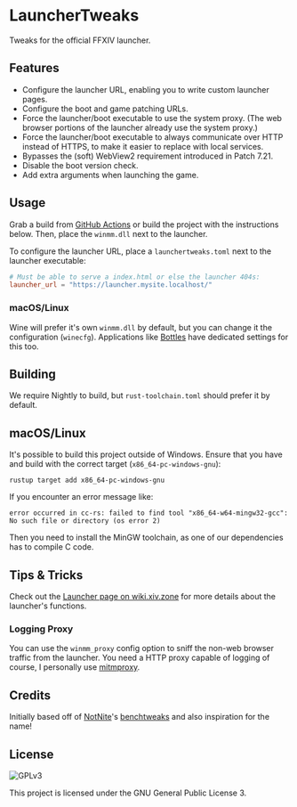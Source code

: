 # LauncherTweaks

Tweaks for the official FFXIV launcher.

## Features

* Configure the launcher URL, enabling you to write custom launcher pages.
* Configure the boot and game patching URLs.
* Force the launcher/boot executable to use the system proxy. (The web browser portions of the launcher already use the system proxy.)
* Force the launcher/boot executable to always communicate over HTTP instead of HTTPS, to make it easier to replace with local services.
* Bypasses the (soft) WebView2 requirement introduced in Patch 7.21.
* Disable the boot version check.
* Add extra arguments when launching the game.

## Usage

Grab a build from [GitHub Actions](https://github.com/redstrate/LauncherTweaks/actions) or build the project with the instructions below. Then, place the `winmm.dll` next to the launcher.

To configure the launcher URL, place a `launchertweaks.toml` next to the launcher executable:

```toml
# Must be able to serve a index.html or else the launcher 404s:
launcher_url = "https://launcher.mysite.localhost/"
```

### macOS/Linux

Wine will prefer it's own `winmm.dll` by default, but you can change it the configuration (`winecfg`). Applications like [Bottles](https://usebottles.com/) have dedicated settings for this too.

## Building

We require Nightly to build, but `rust-toolchain.toml` should prefer it by default.

## macOS/Linux

It's possible to build this project outside of Windows. Ensure that you have and build with the correct target (`x86_64-pc-windows-gnu`):

```shell
rustup target add x86_64-pc-windows-gnu
```

If you encounter an error message like:

```shell
error occurred in cc-rs: failed to find tool "x86_64-w64-mingw32-gcc": No such file or directory (os error 2)
```

Then you need to install the MinGW toolchain, as one of our dependencies has to compile C code.

## Tips & Tricks

Check out the [Launcher page on wiki.xiv.zone](https://wiki.xiv.zone/Launcher) for more details about the launcher's functions.

### Logging Proxy

You can use the `winmm_proxy` config option to sniff the non-web browser traffic from the launcher. You need a HTTP proxy capable of logging of course, I personally use [mitmproxy](https://mitmproxy.org).

## Credits

Initially based off of [NotNite](https://github.com/NotNite)'s [benchtweaks](https://github.com/NotNite/benchtweaks/) and also inspiration for the name!

## License

![GPLv3](https://www.gnu.org/graphics/gplv3-127x51.png)

This project is licensed under the GNU General Public License 3.

